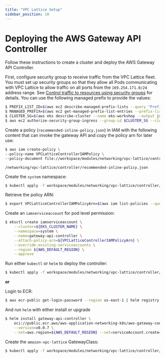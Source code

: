 ```yaml
---
title: "VPC Lattice Setup"
sidebar_position: 10
---
```


# Deploying the AWS Gateway API Controller

Follow these instructions to create a cluster and deploy the AWS Gateway API Controller.

First, configure security group to receive traffic from the VPC Lattice fleet. You must set up security groups so that they allow all Pods communicating with VPC Lattice to allow traffic on all ports from the `169.254.171.0/24` address range. See [Control traffic to resources using security groups](https://docs.aws.amazon.com/vpc/latest/userguide/VPC_SecurityGroups.html) for details. You can use the following managed prefix to provide the values:

```bash
$ PREFIX_LIST_ID=$(aws ec2 describe-managed-prefix-lists --query "PrefixLists[?PrefixListName=="\'com.amazonaws.$AWS_DEFAULT_REGION.vpc-lattice\'"].PrefixListId" | jq --raw-output .[])
$ MANAGED_PREFIX=$(aws ec2 get-managed-prefix-list-entries --prefix-list-id $PREFIX_LIST_ID --output json  | jq -r '.Entries[0].Cidr')
$ CLUSTER_SG=$(aws eks describe-cluster --name eks-workshop --output json| jq -r '.cluster.resourcesVpcConfig.clusterSecurityGroupId')
$ aws ec2 authorize-security-group-ingress --group-id $CLUSTER_SG --cidr $MANAGED_PREFIX --protocol -1
```

Create a policy (`recommended-inline-policy.json`) in IAM with the following content that can invoke the gateway API and copy the policy arn for later use:

```bash
$ aws iam create-policy \
--policy-name VPCLatticeControllerIAMPolicy \
--policy-document file://workspace/modules/networking/vpc-lattice/controller/recommended-inline-policy.json
```

```file
/networking/vpc-lattice/controller/recommended-inline-policy.json
```

Create the `system` namespace:
```bash
$ kubectl apply -f workspace/modules/networking/vpc-lattice/controller/deploy-namesystem.yaml
```
Retrieve the policy ARN:
```bash
$ export VPCLatticeControllerIAMPolicyArn=$(aws iam list-policies --query 'Policies[?PolicyName==`VPCLatticeControllerIAMPolicy`].Arn' --output text)
```
Create an `iamserviceaccount` for pod level permission:
```bash
$ eksctl create iamserviceaccount \
    --cluster=${EKS_CLUSTER_NAME} \
    --namespace=system \
    --name=gateway-api-controller \
    --attach-policy-arn=${VPCLatticeControllerIAMPolicyArn} \
    --override-existing-serviceaccounts \
    --region ${AWS_DEFAULT_REGION} \
    --approve
```

Run either `kubectl` or `helm` to deploy the controller:

```bash
$ kubectl apply -f workspace/modules/networking/vpc-lattice/controller/deploy-resources.yaml
```
      
**or**

Login to ECR:
```bash
$ aws ecr-public get-login-password --region us-east-1 | helm registry login --username AWS --password-stdin public.ecr.aws
```
And run `helm` with either install or upgrade

```bash
$ helm install gateway-api-controller \
    oci://public.ecr.aws/aws-application-networking-k8s/aws-gateway-controller-chart\
    --version=v0.0.7 \
    --set=aws.region=${AWS_DEFAULT_REGION} --set=serviceAccount.create=false --namespace system
```

Create the `amazon-vpc-lattice` GatewayClass:
```bash
$ kubectl apply -f workspace/modules/networking/vpc-lattice/controller/gatewayclass.yaml
```
